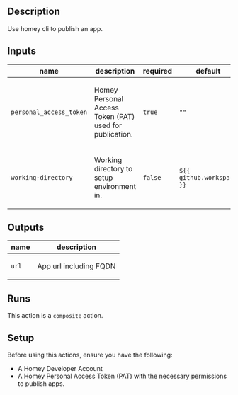 <!-- action-docs-header source="action.yaml" -->

<!-- action-docs-header source="action.yaml" -->

<!-- action-docs-description source="action.yaml" -->
## Description

Use homey cli to publish an app.
<!-- action-docs-description source="action.yaml" -->

<!-- action-docs-inputs source="action.yaml" -->
## Inputs

| name | description | required | default |
| --- | --- | --- | --- |
| `personal_access_token` | <p>Homey Personal Access Token (PAT) used for publication.</p> | `true` | `""` |
| `working-directory` | <p>Working directory to setup environment in.</p> | `false` | `${{ github.workspace }}` |
<!-- action-docs-inputs source="action.yaml" -->

<!-- action-docs-outputs source="action.yaml" -->
## Outputs

| name | description |
| --- | --- |
| `url` | <p>App url including FQDN</p> |
<!-- action-docs-outputs source="action.yaml" -->

<!-- action-docs-runs source="action.yaml" -->
## Runs

This action is a `composite` action.
<!-- action-docs-runs source="action.yaml" -->

## Setup

Before using this actions, ensure you have the following:

- A Homey Developer Account
- A Homey Personal Access Token (PAT) with the necessary permissions to
  publish apps.
